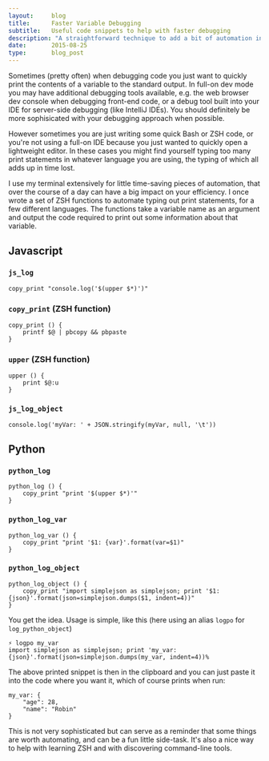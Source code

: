 ```yaml
---
layout:     blog
title:      Faster Variable Debugging
subtitle:   Useful code snippets to help with faster debugging
description: "A straightforward technique to add a bit of automation into a common debugging step"
date:       2015-08-25
type:       blog_post
---
```


Sometimes (pretty often) when debugging code you just want to quickly print the contents of a variable to the standard output. In full-on dev mode you may have additional debugging tools available, e.g. the web browser dev console when debugging front-end code, or a debug tool built into your IDE for server-side debugging (like IntelliJ IDEs). You should definitely be more sophisicated with your debugging approach when possible.

However sometimes you are just writing some quick Bash or ZSH code, or you're not using a full-on IDE because you just wanted to quickly open a lightweight editor. In these cases you might find yourself typing too many print statements in whatever language you are using, the typing of which all adds up in time lost.

I use my terminal extensively for little time-saving pieces of automation, that over the course of a day can have a big impact on your efficiency. I once wrote a set of ZSH functions to automate typing out print statements, for a few different languages. The functions take a variable name as an argument and output the code required to print out some information about that variable.

## Javascript
### `js_log`
<pre><code class="javascript">copy_print "console.log('$(upper $*)')"</code></pre>

### `copy_print` (ZSH function)
<pre><code class="zsh">copy_print () {
	printf $@ | pbcopy && pbpaste
}</code></pre>

### `upper` (ZSH function)
<pre><code class="zsh">upper () {
	print $@:u
}</code></pre>

### `js_log_object`
<pre><code class="javascript">console.log('myVar: ' + JSON.stringify(myVar, null, '\t'))</code></pre>


## Python
### `python_log`
<pre><code class="python">python_log () {
	copy_print "print '$(upper $*)'"
}</code></pre>

### `python_log_var`
<pre><code class="python">python_log_var () {
	copy_print "print '$1: {var}'.format(var=$1)"
}</code></pre>

### `python_log_object`
<pre><code class="python">python_log_object () {
	copy_print "import simplejson as simplejson; print '$1: {json}'.format(json=simplejson.dumps($1, indent=4))"
}</code></pre>

You get the idea. Usage is simple, like this (here using an alias `logpo` for `log_python_object`)

<pre><code class="zsh">⚡ logpo my_var
import simplejson as simplejson; print 'my_var: {json}'.format(json=simplejson.dumps(my_var, indent=4))%
</code></pre>

The above printed snippet is then in the clipboard and you can just paste it into the code where you want it, which of course
prints when run:

<pre><code class="python">my_var: {
    "age": 28,
    "name": "Robin"
}</code></pre>

This is not very sophisticated but can serve as a reminder that some things are worth automating, and can be a fun little side-task. It's also a nice way to help with learning ZSH
and with discovering command-line tools.